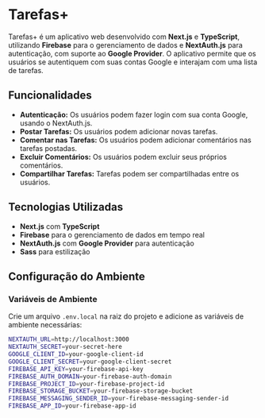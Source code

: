 # Tarefas+

Tarefas+ é um aplicativo web desenvolvido com **Next.js** e **TypeScript**, utilizando **Firebase** para o gerenciamento de dados e **NextAuth.js** para autenticação, com suporte ao **Google Provider**. O aplicativo permite que os usuários se autentiquem com suas contas Google e interajam com uma lista de tarefas.

## Funcionalidades

- **Autenticação:** Os usuários podem fazer login com sua conta Google, usando o NextAuth.js.
- **Postar Tarefas:** Os usuários podem adicionar novas tarefas.
- **Comentar nas Tarefas:** Os usuários podem adicionar comentários nas tarefas postadas.
- **Excluir Comentários:** Os usuários podem excluir seus próprios comentários.
- **Compartilhar Tarefas:** Tarefas podem ser compartilhadas entre os usuários.

## Tecnologias Utilizadas

- **Next.js** com **TypeScript**
- **Firebase** para o gerenciamento de dados em tempo real
- **NextAuth.js** com **Google Provider** para autenticação
- **Sass** para estilização

## Configuração do Ambiente

### Variáveis de Ambiente

Crie um arquivo `.env.local` na raiz do projeto e adicione as variáveis de ambiente necessárias:

```bash
NEXTAUTH_URL=http://localhost:3000
NEXTAUTH_SECRET=your-secret-here
GOOGLE_CLIENT_ID=your-google-client-id
GOOGLE_CLIENT_SECRET=your-google-client-secret
FIREBASE_API_KEY=your-firebase-api-key
FIREBASE_AUTH_DOMAIN=your-firebase-auth-domain
FIREBASE_PROJECT_ID=your-firebase-project-id
FIREBASE_STORAGE_BUCKET=your-firebase-storage-bucket
FIREBASE_MESSAGING_SENDER_ID=your-firebase-messaging-sender-id
FIREBASE_APP_ID=your-firebase-app-id
